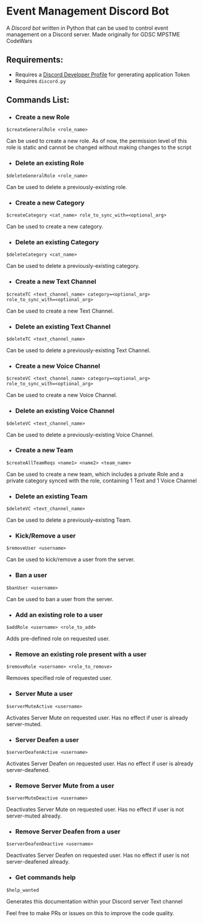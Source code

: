 # Event Management Discord Bot

A *Discord bot* written in Python that can be used to control event management on a Discord server. Made originally for GDSC MPSTME CodeWars

Requirements:
----
- Requires a [Discord Developer Profile](https://discord.com/developers) for generating application Token
- Requires `discord.py`

Commands List:
----
- ### Create a new Role
`$createGeneralRole <role_name>`

Can be used to create a new role. As of now, the permission level of this role is static and cannot be changed without making changes to the script

- ### Delete an existing Role
`$deleteGeneralRole <role_name>`  

Can be used to delete a previously-existing role.

- ### Create a new Category
`$createCategory <cat_name> role_to_sync_with=<optional_arg>`

Can be used to create a new category. 

- ### Delete an existing Category
`$deleteCategory <cat_name>`

Can be used to delete a previously-existing category.

- ### Create a new Text Channel
`$createTC <text_channel_name> category=<optional_arg> role_to_sync_with=<optional_arg>`

Can be used to create a new Text Channel.
  
- ### Delete an existing Text Channel
`$deleteTC <text_channel_name>`

Can be used to delete a previously-existing Text Channel.

- ### Create a new Voice Channel
`$createVC <text_channel_name> category=<optional_arg> role_to_sync_with=<optional_arg>`

Can be used to create a new Voice Channel.
  
- ### Delete an existing Voice Channel
`$deleteVC <text_channel_name>`

Can be used to delete a previously-existing Voice Channel.

- ### Create a new Team
`$createAllTeamReqs <name1> <name2> <team_name>`

Can be used to create a new team, which includes a private Role and a private category synced with the role, containing 1 Text and 1 Voice Channel
  
- ### Delete an existing Team
`$deleteVC <text_channel_name>`

Can be used to delete a previously-existing Team.
  
- ### Kick/Remove a user
`$removeUser <username>`
  
Can be used to kick/remove a user from the server.
  
- ### Ban a user
`$banUser <username>`
  
Can be used to ban a user from the server.

- ### Add an existing role to a user
`$addRole <username> <role_to_add>`
  
Adds pre-defined role on requested user.
  
- ### Remove an existing role present with a user
`$removeRole <username> <role_to_remove>`
  
Removes specified role of requested user.
  
- ### Server Mute a user
`$serverMuteActive <username>`
  
Activates Server Mute on requested user. Has no effect if user is already server-muted.
  
- ### Server Deafen a user
`$serverDeafenActive <username>`
  
Activates Server Deafen on requested user. Has no effect if user is already server-deafened.
  
- ### Remove Server Mute from a user
`$serverMuteDeactive <username>`
  
Deactivates Server Mute on requested user. Has no effect if user is not server-muted already.
  
- ### Remove Server Deafen from a user
`$serverDeafenDeactive <username>`
  
Deactivates Server Deafen on requested user. Has no effect if user is not server-deafened already.

- ### Get commands help
`$help_wanted`

Generates this documentation within your Discord server Text channel

Feel free to make PRs or issues on this to improve the code quality.
